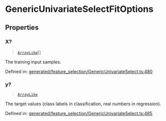 # GenericUnivariateSelectFitOptions

## Properties

### X?

> [`ArrayLike`](../types/ArrayLike.md)[]

The training input samples.

Defined in:  [generated/feature\_selection/GenericUnivariateSelect.ts:480](https://github.com/transitive-bullshit/scikit-learn-ts/blob/b59c1ff/packages/sklearn/src/generated/feature_selection/GenericUnivariateSelect.ts#L480)

### y?

> [`ArrayLike`](../types/ArrayLike.md)

The target values (class labels in classification, real numbers in regression).

Defined in:  [generated/feature\_selection/GenericUnivariateSelect.ts:485](https://github.com/transitive-bullshit/scikit-learn-ts/blob/b59c1ff/packages/sklearn/src/generated/feature_selection/GenericUnivariateSelect.ts#L485)
